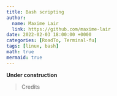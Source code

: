```yaml
---
title: Bash scripting
author:
  name: Maxime Lair
  link: https://github.com/maxime-lair
date: 2022-02-03 18:00:00 +0000
categories: [RoadTo, Terminal-fu]
tags: [linux, bash]
math: true
mermaid: true
---
```


**Under construction**

> Credits
>
> 

